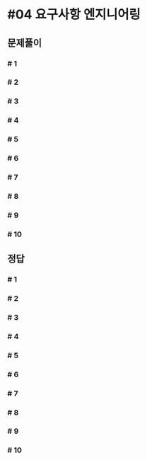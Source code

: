 # \#04 요구사항 엔지니어링

## 문제풀이

### \# 1 



### \# 2



### \# 3



### \# 4



### \# 5



### \# 6



### \# 7



### \# 8



### \# 9



### \# 10



## 정답

### \# 1 



### \# 2



### \# 3



### \# 4



### \# 5



### \# 6



### \# 7



### \# 8



### \# 9



### \# 10

